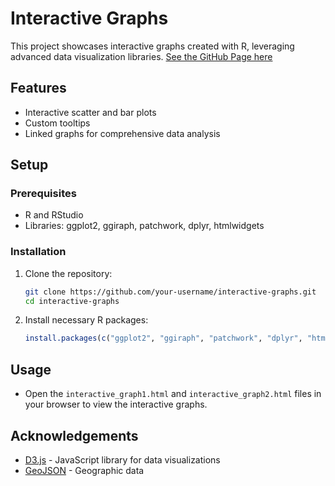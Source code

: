 # Interactive Graphs

This project showcases interactive graphs created with R, leveraging advanced data visualization libraries.
[See the GitHub Page here](https://harmon1713.github.io/Plots/)

## Features
- Interactive scatter and bar plots
- Custom tooltips
- Linked graphs for comprehensive data analysis

## Setup
### Prerequisites
- R and RStudio
- Libraries: ggplot2, ggiraph, patchwork, dplyr, htmlwidgets

### Installation
1. Clone the repository:
    ```sh
    git clone https://github.com/your-username/interactive-graphs.git
    cd interactive-graphs
    ```
2. Install necessary R packages:
    ```r
    install.packages(c("ggplot2", "ggiraph", "patchwork", "dplyr", "htmlwidgets"))
    ```

## Usage
- Open the `interactive_graph1.html` and `interactive_graph2.html` files in your browser to view the interactive graphs.

## Acknowledgements
- [D3.js](https://d3js.org) - JavaScript library for data visualizations
- [GeoJSON](https://raw.githubusercontent.com/johan/world.geo.json/master/countries.geo.json) - Geographic data
